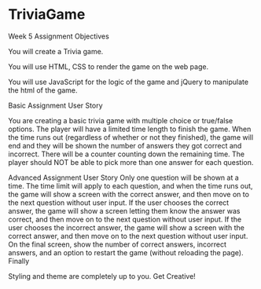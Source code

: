# TriviaGame

Week 5 Assignment
Objectives

You will create a Trivia game.

You will use HTML, CSS to render the game on the web page.

You will use JavaScript for the logic of the game and jQuery to manipulate the html of the game.

Basic Assignment User Story

You are creating a basic trivia game with multiple choice or true/false options.
The player will have a limited time length to finish the game. When the time runs out (regardless of whether or not they finished), the game will end and they will be shown the number of answers they got correct and incorrect.
There will be a counter counting down the remaining time.
The player should NOT be able to pick more than one answer for each question.

Advanced Assignment User Story
Only one question will be shown at a time.
The time limit will apply to each question, and when the time runs out, the game will show a screen with the correct answer, and then move on to the next question without user input.
If the user chooses the correct answer, the game will show a screen letting them know the answer was correct, and then move on to the next question without user input.
If the user chooses the incorrect answer, the game will show a screen with the correct answer, and then move on to the next question without user input.
On the final screen, show the number of correct answers, incorrect answers, and an option to restart the game (without reloading the page).
Finally

Styling and theme are completely up to you. Get Creative!